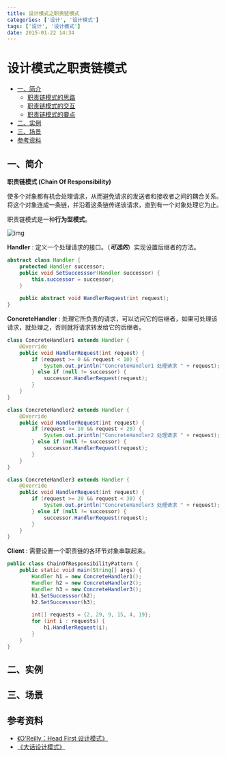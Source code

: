 ```yaml
---
title: 设计模式之职责链模式
categories: ['设计', '设计模式']
tags: ['设计', '设计模式']
date: 2015-01-22 14:34
---
```


# 设计模式之职责链模式

<!-- TOC depthFrom:2 depthTo:3 -->

- [一、简介](#一简介)
  - [职责链模式的思路](#职责链模式的思路)
  - [职责链模式的交互](#职责链模式的交互)
  - [职责链模式的要点](#职责链模式的要点)
- [二、实例](#二实例)
- [三、场景](#三场景)
- [参考资料](#参考资料)

<!-- /TOC -->

## 一、简介

**职责链模式 (Chain Of Responsibility)**

使多个对象都有机会处理请求，从而避免请求的发送者和接收者之间的耦合关系。
将这个对象连成一条链，并沿着这条链传递该请求，直到有一个对象处理它为止。

职责链模式是一种**行为型模式**。

![img](https://raw.githubusercontent.com/dunwu/images/dev/snap/20200726113500.png)

**Handler** : 定义一个处理请求的接口。（***可选的***）实现设置后继者的方法。

```java
abstract class Handler {
    protected Handler successor;
    public void SetSuccesssor(Handler successor) {
        this.successor = successor;
    }
    
    public abstract void HandlerRequest(int request);
}
```

**ConcreteHandler** : 处理它所负责的请求，可以访问它的后继者，如果可处理该请求，就处理之，否则就将请求转发给它的后继者。

```java
class ConcreteHandler1 extends Handler {
    @Override
    public void HandlerRequest(int request) {
        if (request >= 0 && request < 10) {
            System.out.println("ConcreteHandler1 处理请求 " + request);
        } else if (null != successor) {
            successor.HandlerRequest(request);
        }
    }
}

class ConcreteHandler2 extends Handler {
    @Override
    public void HandlerRequest(int request) {
        if (request >= 10 && request < 20) {
            System.out.println("ConcreteHandler2 处理请求 " + request);
        } else if (null != successor) {
            successor.HandlerRequest(request);
        }
    }
}

class ConcreteHandler3 extends Handler {
    @Override
    public void HandlerRequest(int request) {
        if (request >= 20 && request < 30) {
            System.out.println("ConcreteHandler3 处理请求 " + request);
        } else if (null != successor) {
            successor.HandlerRequest(request);
        }
    }
}
```

**Client** : 需要设置一个职责链的各环节对象串联起来。

```java
public class ChainOfResponsibilityPattern {
    public static void main(String[] args) {
        Handler h1 = new ConcreteHandler1();
        Handler h2 = new ConcreteHandler2();
        Handler h3 = new ConcreteHandler3();
        h1.SetSuccesssor(h2);
        h2.SetSuccesssor(h3);
        
        int[] requests = {2, 29, 9, 15, 4, 19};
        for (int i : requests) {
            h1.HandlerRequest(i);
        }
    }
}
```

## 二、实例

## 三、场景

## 参考资料

- [《O'Reilly：Head First 设计模式》](https://item.jd.com/10100236.html)
- [《大话设计模式》](https://item.jd.com/10079261.html)
